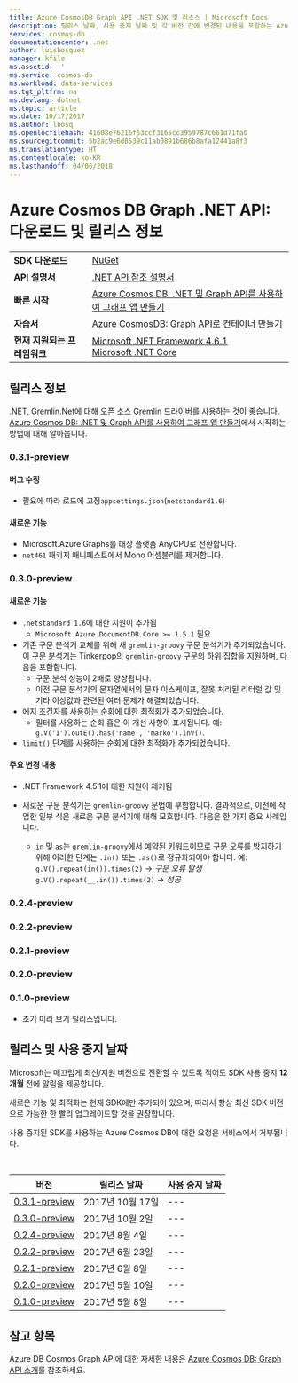 ```yaml
---
title: Azure CosmosDB Graph API .NET SDK 및 리소스 | Microsoft Docs
description: 릴리스 날짜, 사용 중지 날짜 및 각 버전 간에 변경된 내용을 포함하는 Azure CosmosDB Graph API에 대한 모든 것을 알아봅니다.
services: cosmos-db
documentationcenter: .net
author: luisbosquez
manager: kfile
ms.assetid: ''
ms.service: cosmos-db
ms.workload: data-services
ms.tgt_pltfrm: na
ms.devlang: dotnet
ms.topic: article
ms.date: 10/17/2017
ms.author: lbosq
ms.openlocfilehash: 41608e76216f63ccf3165cc3959787c661d71fa0
ms.sourcegitcommit: 5b2ac9e6d8539c11ab0891b686b8afa12441a8f3
ms.translationtype: HT
ms.contentlocale: ko-KR
ms.lasthandoff: 04/06/2018
---
```

# <a name="azure-cosmos-db-graph-net-api-download-and-release-notes"></a>Azure Cosmos DB Graph .NET API: 다운로드 및 릴리스 정보

|   |   |
|---|---|
|**SDK 다운로드**|[NuGet](https://aka.ms/acdbgraphnuget)|
|**API 설명서**|[.NET API 참조 설명서](https://aka.ms/acdbgraphapiref)|
|**빠른 시작**|[Azure Cosmos DB: .NET 및 Graph API를 사용하여 그래프 앱 만들기](create-graph-dotnet.md)|
|**자습서**|[Azure CosmosDB: Graph API로 컨테이너 만들기](tutorial-develop-graph-dotnet.md)|
|**현재 지원되는 프레임워크**| [Microsoft .NET Framework 4.6.1](https://www.microsoft.com/en-us/download/details.aspx?id=49981)</br> [Microsoft .NET Core](https://www.microsoft.com/net/download/core) |


## <a name="release-notes"></a>릴리스 정보

.NET, Gremlin.Net에 대해 오픈 소스 Gremlin 드라이버를 사용하는 것이 좋습니다. [Azure Cosmos DB: .NET 및 Graph API를 사용하여 그래프 앱 만들기](create-graph-dotnet.md)에서 시작하는 방법에 대해 알아봅니다.

### <a name="a-name031-preview031-preview"></a><a name="0.3.1-preview"/>0.3.1-preview

#### <a name="bug-fixes"></a>버그 수정
* 필요에 따라 로드에 고정`appsettings.json`(`netstandard1.6`)

#### <a name="whats-new"></a>새로운 기능
* Microsoft.Azure.Graphs를 대상 플랫폼 AnyCPU로 전환합니다.
* `net461` 패키지 매니페스트에서 Mono 어셈블리를 제거합니다.

### <a name="a-name030-preview030-preview"></a><a name="0.3.0-preview"/>0.3.0-preview

#### <a name="whats-new"></a>새로운 기능
* `.netstandard 1.6`에 대한 지원이 추가됨
  * `Microsoft.Azure.DocumentDB.Core >= 1.5.1` 필요
* 기존 구문 분석기 교체를 위해 새 `gremlin-groovy` 구문 분석기가 추가되었습니다. 이 구문 분석기는 Tinkerpop의 `gremlin-groovy` 구문의 하위 집합을 지원하며, 다음을 포함합니다.
  * 구문 분석 성능이 2배로 향상됩니다.
  * 이전 구문 분석기의 문자열에서의 문자 이스케이프, 잘못 처리된 리터럴 값 및 기타 이상값과 관련된 여러 문제가 해결되었습니다.
* 에지 조건자를 사용하는 순회에 대한 최적화가 추가되었습니다.
  *  필터를 사용하는 순회 홉은 이 개선 사항이 표시됩니다. 예: `g.V('1').outE().has('name', 'marko').inV()`.
* `limit()` 단계를 사용하는 순회에 대한 최적화가 추가되었습니다.

#### <a name="breaking-changes"></a>주요 변경 내용
* .NET Framework 4.5.1에 대한 지원이 제거됨

* 새로운 구문 분석기는 `gremlin-groovy` 문법에 부합합니다. 결과적으로, 이전에 작업한 일부 식은 새로운 구문 분석기에 대해 모호합니다. 다음은 한 가지 중요 사례입니다.
  * `in` 및 `as`는 `gremlin-groovy`에서 예약된 키워드이므로 구문 오류를 방지하기 위해 이러한 단계는 `.in()` 또는 `.as()`로 정규화되어야 합니다. 예: `g.V().repeat(in()).times(2)` -> _구문 오류 발생_  
 `g.V().repeat(__.in()).times(2)` -> _성공_

### <a name="a-name024-preview024-preview"></a><a name="0.2.4-preview"/>0.2.4-preview

### <a name="a-name022-preview022-preview"></a><a name="0.2.2-preview"/>0.2.2-preview

### <a name="a-name021-preview021-preview"></a><a name="0.2.1-preview"/>0.2.1-preview

### <a name="a-name020-preview020-preview"></a><a name="0.2.0-preview"/>0.2.0-preview

### <a name="a-name010-preview010-preview"></a><a name="0.1.0-preview"/>0.1.0-preview
* 초기 미리 보기 릴리스입니다.

## <a name="release--retirement-dates"></a>릴리스 및 사용 중지 날짜
Microsoft는 매끄럽게 최신/지원 버전으로 전환할 수 있도록 적어도 SDK 사용 중지 **12개월** 전에 알림을 제공합니다.

새로운 기능 및 최적화는 현재 SDK에만 추가되어 있으며, 따라서 항상 최신 SDK 버전으로 가능한 한 빨리 업그레이드할 것을 권장합니다. 

사용 중지된 SDK를 사용하는 Azure Cosmos DB에 대한 요청은 서비스에서 거부됩니다.

<br/>

| 버전 | 릴리스 날짜 | 사용 중지 날짜 |
| --- | --- | --- |
| [0.3.1-preview](#0.3.1-preview) |2017년 10월 17일 |--- |
| [0.3.0-preview](#0.3.0-preview) |2017년 10월 2일 |--- |
| [0.2.4-preview](#0.2.4-preview) |2017년 8월 4일 |--- |
| [0.2.2-preview](#0.2.2-preview) |2017년 6월 23일 |--- |
| [0.2.1-preview](#0.2.2-preview) |2017년 6월 8일 |--- |
| [0.2.0-preview](#0.2.2-preview) |2017년 5월 10일 |--- |
| [0.1.0-preview](#0.1.0-preview) |2017년 5월 8일 |--- |

## <a name="see-also"></a>참고 항목
Azure DB Cosmos Graph API에 대한 자세한 내용은 [Azure Cosmos DB: Graph API 소개](graph-introduction.md)를 참조하세요. 

